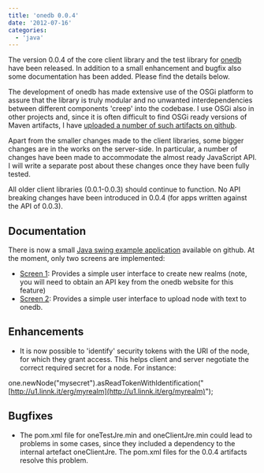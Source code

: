```yaml
---
title: 'onedb 0.0.4'
date: '2012-07-16'
categories:
  - 'java'
---
```


The version 0.0.4 of the core client library and the test library for [onedb](http://www.onedb.de 'onedb cloud database') have been released. In addition to a small enhancement and bugfix also some documentation has been added. Please find the details below.

The development of onedb has made extensive use of the OSGi platform to assure that the library is truly modular and no unwanted interdependencies between different components 'creep' into the codebase. I use OSGi also in other projects and, since it is often difficult to find OSGi ready versions of Maven artifacts, I have [uploaded a number of such artifacts on github](https://github.com/mxro/osgi-maven).

Apart from the smaller changes made to the client libraries, some bigger changes are in the works on the server-side. In particular, a number of changes have been made to accommodate the almost ready JavaScript API. I will write a separate post about these changes once they have been fully tested.

All older client libraries (0.0.1-0.0.3) should continue to function. No API breaking changes have been introduced in 0.0.4 (for apps written against the API of 0.0.3).

## Documentation

There is now a small [Java swing example application](https://github.com/mxro/oneDesktop/) available on github. At the moment, only two screens are implemented:

- [Screen 1](https://github.com/mxro/oneDesktop/blob/f43af0cf6d8d4b2a70a1ed69f1c640c30a877379/oneDesktop/src/main/java/one/app/desktop/internal/CreateRealmForm.java): Provides a simple user interface to create new realms (note, you will need to obtain an API key from the onedb website for this feature)
- [Screen 2](https://github.com/mxro/oneDesktop/blob/f43af0cf6d8d4b2a70a1ed69f1c640c30a877379/oneDesktop/src/main/java/one/app/desktop/internal/UploadTextForm.java): Provides a simple user interface to upload node with text to onedb.

## Enhancements

- It is now possible to 'identify' security tokens with the URI of the node, for which they grant access. This helps client and server negotiate the correct required secret for a node. For instance:

one.newNode("mysecret").asReadTokenWithIdentification("[http://u1.linnk.it/erg/myrealm](http://u1.linnk.it/erg/myrealm)");

## Bugfixes

- The pom.xml file for oneTestJre.min and oneClientJre.min could lead to problems in some cases, since they included a dependency to the internal artefact oneClientJre. The pom.xml files for the 0.0.4 artifacts resolve this problem.
